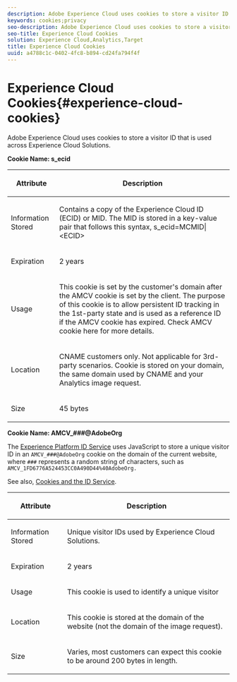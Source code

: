 ```yaml
---
description: Adobe Experience Cloud uses cookies to store a visitor ID that is used across Experience Cloud Solutions.
keywords: cookies;privacy
seo-description: Adobe Experience Cloud uses cookies to store a visitor ID that is used across Experience Cloud Solutions.
seo-title: Experience Cloud Cookies
solution: Experience Cloud,Analytics,Target
title: Experience Cloud Cookies
uuid: a4788c1c-0402-4fc8-b894-cd24fa794f4f
---
```


# Experience Cloud Cookies{#experience-cloud-cookies}

Adobe Experience Cloud uses cookies to store a visitor ID that is used across Experience Cloud Solutions.

**Cookie Name: s_ecid**

<table id="table_FF4C70D3D4CC425BA65162D5A9504F7D"> 
 <thead> 
  <tr> 
   <th colname="col1" class="entry"> <p>Attribute </p> </th> 
   <th colname="col2" class="entry"> <p>Description </p> </th> 
  </tr> 
 </thead>
 <tbody> 
  <tr> 
   <td colname="col1"> <p>Information Stored </p> </td> 
   <td colname="col2"> <p> Contains a copy of the Experience Cloud ID (ECID) or MID. The MID is stored in a key-value pair that follows this syntax, s_ecid=MCMID|&lt;ECID&gt; </p> </td> 
  </tr> 
  <tr> 
   <td colname="col1"> <p> Expiration </p> </td> 
   <td colname="col2"> <p>2 years </p> </td> 
  </tr> 
  <tr> 
   <td colname="col1"> <p> Usage </p> </td> 
   <td colname="col2"> <p>This cookie is set by the customer's domain after the AMCV cookie is set by the client. The purpose of this cookie is to allow persistent ID tracking in the 1st-party state and is used as a reference ID if the AMCV cookie has expired. Check AMCV cookie here for more details. </p> </td> 
  </tr> 
  <tr> 
   <td colname="col1"> <p> Location </p> </td> 
   <td colname="col2"> <p>CNAME customers only. Not applicable for 3rd-party scenarios. Cookie is stored on your domain, the same domain used by CNAME and your Analytics image request. </p> </td> 
  </tr> 
  <tr> 
   <td colname="col1"> <p> Size </p> </td> 
   <td colname="col2"> <p>45 bytes </p> </td> 
  </tr> 
 </tbody> 
</table>

**Cookie Name: AMCV_###@AdobeOrg**

The [Experience Platform ID Service](https://docs.adobe.com/content/help/en/id-service/using/home.html) uses JavaScript to store a unique visitor ID in an `AMCV_###@AdobeOrg` cookie on the domain of the current website, where `###` represents a random string of characters, such as `AMCV_1FD6776A524453CC0A490D44%40AdobeOrg.` 

See also, [Cookies and the ID Service](https://docs.adobe.com/content/help/en/id-service/using/intro/cookies.html).

<table id="table_1883C0836C1E4AF5A262FBF5000C1B11"> 
 <thead> 
  <tr> 
   <th colname="col1" class="entry"> <p>Attribute </p> </th> 
   <th colname="col2" class="entry"> <p>Description </p> </th> 
  </tr> 
 </thead>
 <tbody> 
  <tr> 
   <td colname="col1"> <p>Information Stored </p> </td> 
   <td colname="col2"> <p> Unique visitor IDs used by Experience Cloud Solutions. </p> </td> 
  </tr> 
  <tr> 
   <td colname="col1"> <p> Expiration </p> </td> 
   <td colname="col2"> <p> 2 years </p> </td> 
  </tr> 
  <tr> 
   <td colname="col1"> <p> Usage </p> </td> 
   <td colname="col2"> <p> This cookie is used to identify a unique visitor </p> </td> 
  </tr> 
  <tr> 
   <td colname="col1"> <p> Location </p> </td> 
   <td colname="col2"> <p> This cookie is stored at the domain of the website (not the domain of the image request). </p> </td> 
  </tr> 
  <tr> 
   <td colname="col1"> <p> Size </p> </td> 
   <td colname="col2"> <p> Varies, most customers can expect this cookie to be around 200 bytes in length. </p> </td> 
  </tr> 
 </tbody> 
</table>
